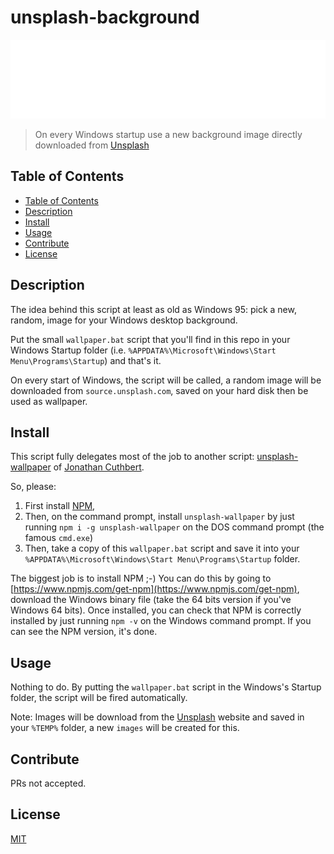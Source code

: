 # unsplash-background

![Banner](./banner.svg)

> On every Windows startup use a new background image directly downloaded from [Unsplash](https://unsplash.com/)

## Table of Contents

* [Table of Contents](#table-of-contents)
* [Description](#description)
* [Install](#install)
* [Usage](#usage)
* [Contribute](#contribute)
* [License](#license)

## Description

The idea behind this script at least as old as Windows 95: pick a new, random, image for your Windows desktop background.

Put the small `wallpaper.bat` script that you'll find in this repo in your Windows Startup folder (i.e. `%APPDATA%\Microsoft\Windows\Start Menu\Programs\Startup`) and that's it.

On every start of Windows, the script will be called, a random image will be downloaded from `source.unsplash.com`, saved on your hard disk then be used as wallpaper.

## Install

This script fully delegates most of the job to another script: [unsplash-wallpaper](https://github.com/cuth/unsplash-wallpaper) of [Jonathan Cuthbert](https://github.com/cuth).

So, please:

1. First install [NPM](https://www.npmjs.com/get-npm),
2. Then, on the command prompt, install `unsplash-wallpaper` by just running `npm i -g unsplash-wallpaper` on the DOS command prompt (the famous `cmd.exe`)
3. Then, take a copy of this `wallpaper.bat` script and save it into your `%APPDATA%\Microsoft\Windows\Start Menu\Programs\Startup` folder.

The biggest job is to install NPM ;-) You can do this by going to [https://www.npmjs.com/get-npm](https://www.npmjs.com/get-npm), download the Windows binary file (take the 64 bits version if you've Windows 64 bits). Once installed, you can check that NPM is correctly installed by just running `npm -v` on the Windows command prompt. If you can see the NPM version, it's done.

## Usage

Nothing to do. By putting the `wallpaper.bat` script in the Windows's Startup folder, the script will be fired automatically.

Note: Images will be download from the [Unsplash](https://unsplash.com/) website and saved in your `%TEMP%` folder, a new `images` will be created for this.
 
## Contribute

PRs not accepted.

## License

[MIT](LICENSE)
